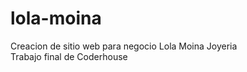 # lola-moina
Creacion de sitio web para negocio Lola Moina Joyeria<br/>
Trabajo final de Coderhouse
